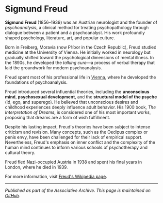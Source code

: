 # Sigmund Freud

**Sigmund Freud** (1856–1939) was an Austrian neurologist and the founder of *psychoanalysis*, a clinical method for treating psychopathology through dialogue between a patient and a psychoanalyst. His work profoundly shaped psychology, literature, art, and popular culture.

Born in Freiberg, Moravia (now Příbor in the Czech Republic), Freud studied medicine at the University of Vienna. He initially worked in neurology but gradually shifted toward the psychological dimensions of mental illness. In the 1890s, he developed the *talking cure*—a process of verbal therapy that laid the groundwork for modern psychoanalysis.

Freud spent most of his professional life in [Vienna](./city_vienna.md), where he developed the foundations of psychoanalysis.

Freud introduced several influential theories, including the **unconscious mind**, **psychosexual development**, and the **structural model of the psyche** (id, ego, and superego). He believed that unconscious desires and childhood experiences deeply influence adult behavior. His 1900 book, *The Interpretation of Dreams*, is considered one of his most important works, proposing that dreams are a form of wish fulfillment. 

Despite his lasting impact, Freud's theories have been subject to intense criticism and revision. Many concepts, such as the Oedipus complex or penis envy, have been challenged for their lack of empirical support. Nevertheless, Freud's emphasis on inner conflict and the complexity of the human mind continues to inform various schools of psychotherapy and cultural theory.

Freud fled Nazi-occupied Austria in 1938 and spent his final years in London, where he died in 1939.

For more information, visit [Freud's Wikipedia page](https://en.wikipedia.org/wiki/Sigmund_Freud).

---

*Published as part of the Associative Archive. This page is maintained on [GitHub](https://github.com/florianhuber/assoc_experiment).*
